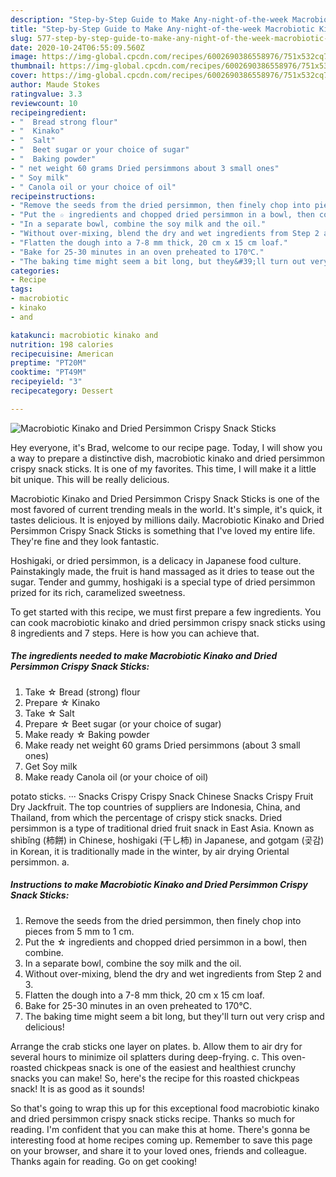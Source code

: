 ```yaml
---
description: "Step-by-Step Guide to Make Any-night-of-the-week Macrobiotic Kinako and Dried Persimmon Crispy Snack Sticks"
title: "Step-by-Step Guide to Make Any-night-of-the-week Macrobiotic Kinako and Dried Persimmon Crispy Snack Sticks"
slug: 577-step-by-step-guide-to-make-any-night-of-the-week-macrobiotic-kinako-and-dried-persimmon-crispy-snack-sticks
date: 2020-10-24T06:55:09.560Z
image: https://img-global.cpcdn.com/recipes/6002690386558976/751x532cq70/macrobiotic-kinako-and-dried-persimmon-crispy-snack-sticks-recipe-main-photo.jpg
thumbnail: https://img-global.cpcdn.com/recipes/6002690386558976/751x532cq70/macrobiotic-kinako-and-dried-persimmon-crispy-snack-sticks-recipe-main-photo.jpg
cover: https://img-global.cpcdn.com/recipes/6002690386558976/751x532cq70/macrobiotic-kinako-and-dried-persimmon-crispy-snack-sticks-recipe-main-photo.jpg
author: Maude Stokes
ratingvalue: 3.3
reviewcount: 10
recipeingredient:
- "  Bread strong flour"
- "  Kinako"
- "  Salt"
- "  Beet sugar or your choice of sugar"
- "  Baking powder"
- " net weight 60 grams Dried persimmons about 3 small ones"
- " Soy milk"
- " Canola oil or your choice of oil"
recipeinstructions:
- "Remove the seeds from the dried persimmon, then finely chop into pieces from 5 mm to 1 cm."
- "Put the ☆ ingredients and chopped dried persimmon in a bowl, then combine."
- "In a separate bowl, combine the soy milk and the oil."
- "Without over-mixing, blend the dry and wet ingredients from Step 2 and 3."
- "Flatten the dough into a 7-8 mm thick, 20 cm x 15 cm loaf."
- "Bake for 25-30 minutes in an oven preheated to 170℃."
- "The baking time might seem a bit long, but they&#39;ll turn out very crisp and delicious!"
categories:
- Recipe
tags:
- macrobiotic
- kinako
- and

katakunci: macrobiotic kinako and 
nutrition: 198 calories
recipecuisine: American
preptime: "PT20M"
cooktime: "PT49M"
recipeyield: "3"
recipecategory: Dessert

---
```



![Macrobiotic Kinako and Dried Persimmon Crispy Snack Sticks](https://img-global.cpcdn.com/recipes/6002690386558976/751x532cq70/macrobiotic-kinako-and-dried-persimmon-crispy-snack-sticks-recipe-main-photo.jpg)

Hey everyone, it's Brad, welcome to our recipe page. Today, I will show you a way to prepare a distinctive dish, macrobiotic kinako and dried persimmon crispy snack sticks. It is one of my favorites. This time, I will make it a little bit unique. This will be really delicious.

Macrobiotic Kinako and Dried Persimmon Crispy Snack Sticks is one of the most favored of current trending meals in the world. It's simple, it's quick, it tastes delicious. It is enjoyed by millions daily. Macrobiotic Kinako and Dried Persimmon Crispy Snack Sticks is something that I've loved my entire life. They're fine and they look fantastic.

Hoshigaki, or dried persimmon, is a delicacy in Japanese food culture. Painstakingly made, the fruit is hand massaged as it dries to tease out the sugar. Tender and gummy, hoshigaki is a special type of dried persimmon prized for its rich, caramelized sweetness.


To get started with this recipe, we must first prepare a few ingredients. You can cook macrobiotic kinako and dried persimmon crispy snack sticks using 8 ingredients and 7 steps. Here is how you can achieve that.

<!--inarticleads1-->

##### The ingredients needed to make Macrobiotic Kinako and Dried Persimmon Crispy Snack Sticks:

1. Take  ☆ Bread (strong) flour
1. Prepare  ☆ Kinako
1. Take  ☆ Salt
1. Prepare  ☆ Beet sugar (or your choice of sugar)
1. Make ready  ☆ Baking powder
1. Make ready  net weight 60 grams Dried persimmons (about 3 small ones)
1. Get  Soy milk
1. Make ready  Canola oil (or your choice of oil)


potato sticks. ··· Snacks Crispy Crispy Snack Chinese Snacks Crispy Fruit Dry Jackfruit. The top countries of suppliers are Indonesia, China, and Thailand, from which the percentage of crispy stick snacks. Dried persimmon is a type of traditional dried fruit snack in East Asia. Known as shìbǐng (柿餅) in Chinese, hoshigaki (干し柿) in Japanese, and gotgam (곶감) in Korean, it is traditionally made in the winter, by air drying Oriental persimmon. a. 

<!--inarticleads2-->

##### Instructions to make Macrobiotic Kinako and Dried Persimmon Crispy Snack Sticks:

1. Remove the seeds from the dried persimmon, then finely chop into pieces from 5 mm to 1 cm.
1. Put the ☆ ingredients and chopped dried persimmon in a bowl, then combine.
1. In a separate bowl, combine the soy milk and the oil.
1. Without over-mixing, blend the dry and wet ingredients from Step 2 and 3.
1. Flatten the dough into a 7-8 mm thick, 20 cm x 15 cm loaf.
1. Bake for 25-30 minutes in an oven preheated to 170℃.
1. The baking time might seem a bit long, but they&#39;ll turn out very crisp and delicious!


Arrange the crab sticks one layer on plates. b. Allow them to air dry for several hours to minimize oil splatters during deep-frying. c. This oven-roasted chickpeas snack is one of the easiest and healthiest crunchy snacks you can make! So, here&#39;s the recipe for this roasted chickpeas snack! It is as good as it sounds! 

So that's going to wrap this up for this exceptional food macrobiotic kinako and dried persimmon crispy snack sticks recipe. Thanks so much for reading. I'm confident that you can make this at home. There's gonna be interesting food at home recipes coming up. Remember to save this page on your browser, and share it to your loved ones, friends and colleague. Thanks again for reading. Go on get cooking!
